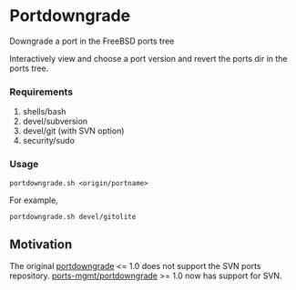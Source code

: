Portdowngrade
=============

Downgrade a port in the FreeBSD ports tree

Interactively view and choose a port version and revert the ports dir in the ports tree.

### Requirements

1. shells/bash
1. devel/subversion
1. devel/git (with SVN option)
1. security/sudo

### Usage

    portdowngrade.sh <origin/portname>

For example,

    portdowngrade.sh devel/gitolite

Motivation
-----------

The original [portdowngrade](http://portdowngrade.sourceforge.net/) <= 1.0 does not support the SVN ports repository. [ports-mgmt/portdowngrade](http://www.freshports.org/ports-mgmt/portdowngrade/) >= 1.0 now has support for SVN.
